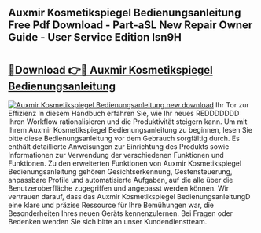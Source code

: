 ## Auxmir Kosmetikspiegel Bedienungsanleitung Free Pdf Download - Part-aSL New Repair Owner Guide - User Service Edition Isn9H

# <h2><a href="http://df5msq.blite.top/?on=Auxmir+Kosmetikspiegel+Bedienungsanleitung">🔗Download 👉🔴 Auxmir Kosmetikspiegel Bedienungsanleitung</a></h2>

[![Auxmir Kosmetikspiegel Bedienungsanleitung new download](https://i.imgur.com/lujVjoI.png)](http://df5msq.blite.top/?on=Auxmir+Kosmetikspiegel+Bedienungsanleitung)
Ihr Tor zur Effizienz In diesem Handbuch erfahren Sie, wie Ihr neues REDDDDDDD Ihren Workflow rationalisieren und die Produktivität steigern kann. Um mit Ihrem Auxmir Kosmetikspiegel Bedienungsanleitung zu beginnen, lesen Sie bitte diese Bedienungsanleitung vor dem Gebrauch sorgfältig durch. Es enthält detaillierte Anweisungen zur Einrichtung des Produkts sowie Informationen zur Verwendung der verschiedenen Funktionen und Funktionen. Zu den erweiterten Funktionen von Auxmir Kosmetikspiegel Bedienungsanleitung gehören Gesichtserkennung, Gestensteuerung, anpassbare Profile und automatisierte Aufgaben, auf die alle über die Benutzeroberfläche zugegriffen und angepasst werden können. Wir vertrauen darauf, dass das Auxmir Kosmetikspiegel BedienungsanleitungD eine klare und präzise Ressource für Ihre Bemühungen war, die Besonderheiten Ihres neuen Geräts kennenzulernen. Bei Fragen oder Bedenken wenden Sie sich bitte an unser Kundendienstteam.
